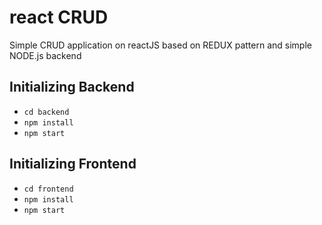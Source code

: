 # react CRUD
Simple CRUD application on reactJS based on REDUX pattern and simple NODE.js backend
## Initializing  Backend
* `cd backend`
* `npm install`
* `npm start`
## Initializing  Frontend
* `cd frontend`
* `npm install`
* `npm start`